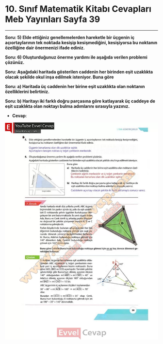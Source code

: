 # 10. Sınıf Matematik Kitabı Cevapları Meb Yayınları Sayfa 39

---

**Soru: 5) Elde ettiğiniz genellemelerden hareketle bir üçgenin iç açıortaylarının tek noktada kesişip kesişmediğini, kesişiyorsa bu noktanın özelliğine dair önermenizi ifade ediniz.**

**Soru: 6) Oluşturduğunuz önerme yardımı ile aşağıda verilen problemi çözünüz.**

**Soru: Aşağıdaki haritada gösterilen caddenin her birinden eşit uzaklıkta olacak şekilde okul inşa edilmek isteniyor. Buna göre**

**Soru: a) Haritada üç caddenin her birine eşit uzaklıkta olan noktanın özelliklerini belirtiniz.**

**Soru: b) Haritayı iki farklı doğru parçasına göre katlayarak üç caddeye de eşit uzaklıkta olan noktayı bulma adımlarını sırasıyla yazınız.**

-   **Cevap**:

![Image 1](./image_1.webp)